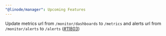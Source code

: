 ```yaml
---
"@linode/manager": Upcoming Features
---
```


Update metrics url from `/monitor/dashboards` to `/metrics` and alerts url from `/monitor/alerts` to `/alerts` ([#11803](https://github.com/linode/manager/pull/11803))
